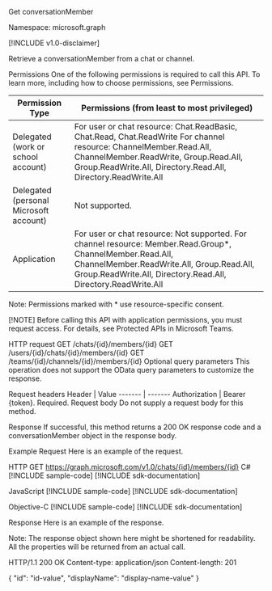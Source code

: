 Get conversationMember

Namespace: microsoft.graph

[!INCLUDE v1.0-disclaimer]

Retrieve a conversationMember from a chat or channel.

Permissions
One of the following permissions is required to call this API. To learn more, including how to choose permissions, see Permissions.

Permission Type	| Permissions (from least to most privileged)
--------------- | ---------------
Delegated (work or school account)	| For user or chat resource: Chat.ReadBasic, Chat.Read, Chat.ReadWrite For channel resource: ChannelMember.Read.All, ChannelMember.ReadWrite, Group.Read.All, Group.ReadWrite.All, Directory.Read.All, Directory.ReadWrite.All
Delegated (personal Microsoft account)	| Not supported.
Application	| For user or chat resource: Not supported. For channel resource: Member.Read.Group*, ChannelMember.Read.All, ChannelMember.ReadWrite.All, Group.Read.All, Group.ReadWrite.All, Directory.Read.All, Directory.ReadWrite.All
Note: Permissions marked with * use resource-specific consent.

[!NOTE] Before calling this API with application permissions, you must request access. For details, see Protected APIs in Microsoft Teams.

HTTP request
GET /chats/{id}/members/{id}
GET /users/{id}/chats/{id}/members/{id}
GET /teams/{id}/channels/{id}/members/{id}
Optional query parameters
This operation does not support the OData query parameters to customize the response.

Request headers
Header	| Value
------- | -------
Authorization	| Bearer {token}. Required.
Request body
Do not supply a request body for this method.

Response
If successful, this method returns a 200 OK response code and a conversationMember object in the response body.

Example
Request
Here is an example of the request.

HTTP
GET https://graph.microsoft.com/v1.0/chats/{id}/members/{id}
C#
[!INCLUDE sample-code] [!INCLUDE sdk-documentation]

JavaScript
[!INCLUDE sample-code] [!INCLUDE sdk-documentation]

Objective-C
[!INCLUDE sample-code] [!INCLUDE sdk-documentation]

Response
Here is an example of the response.

Note: The response object shown here might be shortened for readability. All the properties will be returned from an actual call.

HTTP/1.1 200 OK
Content-type: application/json
Content-length: 201

{
  "id": "id-value",
  "displayName": "display-name-value"
}

